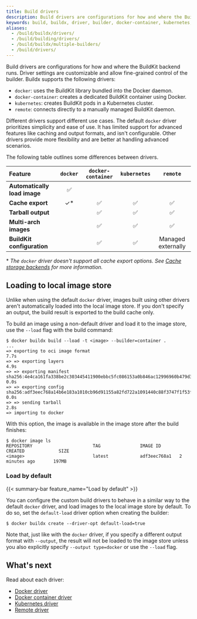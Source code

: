 ```yaml
---
title: Build drivers
description: Build drivers are configurations for how and where the BuildKit backend runs.
keywords: build, buildx, driver, builder, docker-container, kubernetes, remote
aliases:
  - /build/buildx/drivers/
  - /build/building/drivers/
  - /build/buildx/multiple-builders/
  - /build/drivers/
---
```


Build drivers are configurations for how and where the BuildKit backend runs.
Driver settings are customizable and allow fine-grained control of the builder.
Buildx supports the following drivers:

- `docker`: uses the BuildKit library bundled into the Docker daemon.
- `docker-container`: creates a dedicated BuildKit container using Docker.
- `kubernetes`: creates BuildKit pods in a Kubernetes cluster.
- `remote`: connects directly to a manually managed BuildKit daemon.

Different drivers support different use cases. The default `docker` driver
prioritizes simplicity and ease of use. It has limited support for advanced
features like caching and output formats, and isn't configurable. Other drivers
provide more flexibility and are better at handling advanced scenarios.

The following table outlines some differences between drivers.

| Feature                      |  `docker`   | `docker-container` | `kubernetes` |      `remote`      |
| :--------------------------- | :---------: | :----------------: | :----------: | :----------------: |
| **Automatically load image** |     ✅      |                    |              |                    |
| **Cache export**             |     ✓\*     |         ✅         |      ✅      |         ✅         |
| **Tarball output**           |             |         ✅         |      ✅      |         ✅         |
| **Multi-arch images**        |             |         ✅         |      ✅      |         ✅         |
| **BuildKit configuration**   |             |         ✅         |      ✅      | Managed externally |

\* _The `docker` driver doesn't support all cache export options.
See [Cache storage backends](/manuals/build/cache/backends/_index.md) for more information._

## Loading to local image store

Unlike when using the default `docker` driver, images built using other drivers
aren't automatically loaded into the local image store. If you don't specify an
output, the build result is exported to the build cache only.

To build an image using a non-default driver and load it to the image store,
   use the `--load` flag with the build command:

   ```console
   $ docker buildx build --load -t <image> --builder=container .
   ...
   => exporting to oci image format                                                                                                      7.7s
   => => exporting layers                                                                                                                4.9s
   => => exporting manifest sha256:4e4ca161fa338be2c303445411900ebbc5fc086153a0b846ac12996960b479d3                                      0.0s
   => => exporting config sha256:adf3eec768a14b6e183a1010cb96d91155a82fd722a1091440c88f3747f1f53f                                        0.0s
   => => sending tarball                                                                                                                 2.8s
   => importing to docker
   ```

   With this option, the image is available in the image store after the build finishes:

   ```console
   $ docker image ls
   REPOSITORY                       TAG               IMAGE ID       CREATED             SIZE
   <image>                          latest            adf3eec768a1   2 minutes ago       197MB
   ```

### Load by default

{{< summary-bar feature_name="Load by default" >}}

You can configure the custom build drivers to behave in a similar way to the
default `docker` driver, and load images to the local image store by default.
To do so, set the `default-load` driver option when creating the builder:

```console
$ docker buildx create --driver-opt default-load=true
```

Note that, just like with the `docker` driver, if you specify a different
output format with `--output`, the result will not be loaded to the image store
unless you also explicitly specify `--output type=docker` or use the `--load`
flag.

## What's next

Read about each driver:

  - [Docker driver](./docker.md)
  - [Docker container driver](./docker-container.md)
  - [Kubernetes driver](./kubernetes.md)
- [Remote driver](./remote.md)
